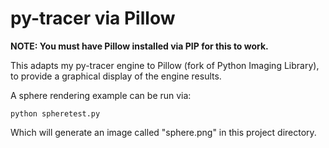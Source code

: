 # py-tracer via Pillow

**NOTE: You must have Pillow installed via PIP for this to work.**

This adapts my py-tracer engine to Pillow (fork of Python Imaging Library), to
provide a graphical display of the engine results.

A sphere rendering example can be run via:

`python spheretest.py`

Which will generate an image called "sphere.png" in this project directory.